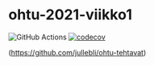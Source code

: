 # ohtu-2021-viikko1

![GitHub Actions](https://github.com/mluukkai/ohtu-viikko1-s2020/workflows/Java%20CI%20with%20Gradle/badge.svg)
[![codecov](https://codecov.io/gh/jullebli/ohtu-2021-viikko1/branch/main/graph/badge.svg?token=CBQUQ6NXE7)](https://codecov.io/gh/jullebli/ohtu-2021-viikko1)

(https://github.com/jullebli/ohtu-tehtavat)
